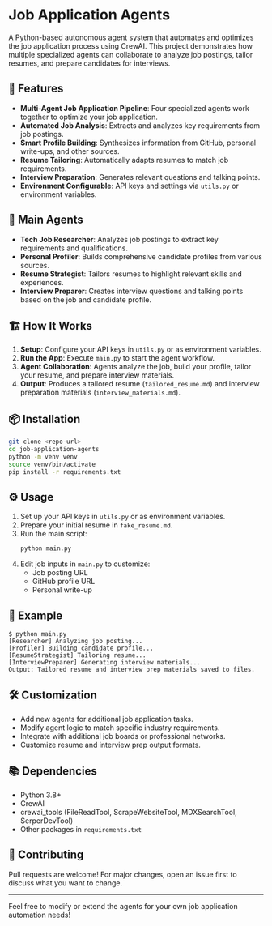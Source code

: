 # Job Application Agents

A Python-based autonomous agent system that automates and optimizes the job application process using CrewAI. This project demonstrates how multiple specialized agents can collaborate to analyze job postings, tailor resumes, and prepare candidates for interviews.

## 🚀 Features

- **Multi-Agent Job Application Pipeline**: Four specialized agents work together to optimize your job application.
- **Automated Job Analysis**: Extracts and analyzes key requirements from job postings.
- **Smart Profile Building**: Synthesizes information from GitHub, personal write-ups, and other sources.
- **Resume Tailoring**: Automatically adapts resumes to match job requirements.
- **Interview Preparation**: Generates relevant questions and talking points.
- **Environment Configurable**: API keys and settings via `utils.py` or environment variables.

## 🧩 Main Agents

- **Tech Job Researcher**: Analyzes job postings to extract key requirements and qualifications.
- **Personal Profiler**: Builds comprehensive candidate profiles from various sources.
- **Resume Strategist**: Tailors resumes to highlight relevant skills and experiences.
- **Interview Preparer**: Creates interview questions and talking points based on the job and candidate profile.

## 🏗️ How It Works

1. **Setup**: Configure your API keys in `utils.py` or as environment variables.
2. **Run the App**: Execute `main.py` to start the agent workflow.
3. **Agent Collaboration**: Agents analyze the job, build your profile, tailor your resume, and prepare interview materials.
4. **Output**: Produces a tailored resume (`tailored_resume.md`) and interview preparation materials (`interview_materials.md`).

## 📦 Installation

```bash
git clone <repo-url>
cd job-application-agents
python -m venv venv
source venv/bin/activate
pip install -r requirements.txt
```

## ⚙️ Usage

1. Set up your API keys in `utils.py` or as environment variables.
2. Prepare your initial resume in `fake_resume.md`.
3. Run the main script:
   ```bash
   python main.py
   ```
4. Edit job inputs in `main.py` to customize:
   - Job posting URL
   - GitHub profile URL
   - Personal write-up

## 📝 Example

```
$ python main.py
[Researcher] Analyzing job posting...
[Profiler] Building candidate profile...
[ResumeStrategist] Tailoring resume...
[InterviewPreparer] Generating interview materials...
Output: Tailored resume and interview prep materials saved to files.
```

## 🛠️ Customization

- Add new agents for additional job application tasks.
- Modify agent logic to match specific industry requirements.
- Integrate with additional job boards or professional networks.
- Customize resume and interview prep output formats.

## 📚 Dependencies

- Python 3.8+
- CrewAI
- crewai_tools (FileReadTool, ScrapeWebsiteTool, MDXSearchTool, SerperDevTool)
- Other packages in `requirements.txt`

## 🤝 Contributing

Pull requests are welcome! For major changes, open an issue first to discuss what you want to change.

---
Feel free to modify or extend the agents for your own job application automation needs!
